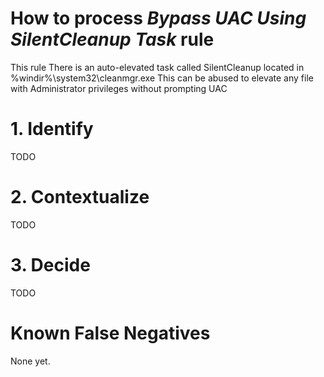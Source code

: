 # How to process *Bypass UAC Using SilentCleanup Task* rule
This rule There is an auto-elevated task called SilentCleanup located in %windir%\system32\cleanmgr.exe This can be abused to elevate any file with Administrator privileges without prompting UAC

# 1. Identify
TODO

# 2. Contextualize
TODO

# 3. Decide
TODO

# Known False Negatives
None yet.
